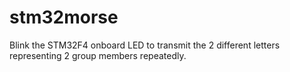 # stm32morse
Blink the STM32F4 onboard LED to transmit the 2 different letters representing 2 group members repeatedly.
